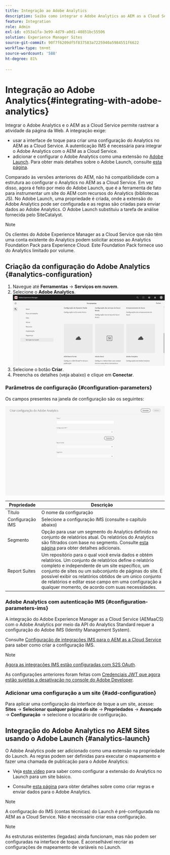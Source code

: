 ```yaml
---
title: Integração ao Adobe Analytics
description: Saiba como integrar o Adobe Analytics ao AEM as a Cloud Service usando a interface do usuário de toque e o Adobe Launch.
feature: Integration
role: Admin
exl-id: e353a1fa-3e99-4d79-a0d1-40851bc55506
solution: Experience Manager Sites
source-git-commit: 90f7f6209df5f837583a7225940a5984551f6622
workflow-type: tm+mt
source-wordcount: '588'
ht-degree: 81%

---
```


# Integração ao Adobe Analytics{#integrating-with-adobe-analytics}

Integrar o Adobe Analytics e o AEM as a Cloud Service permite rastrear a atividade da página da Web. A integração exige:

* usar a interface de toque para criar uma configuração do Analytics no AEM as a Cloud Service. A autenticação IMS é necessária para integrar o Adobe Analytics com o AEM as a Cloud Service.
* adicionar e configurar o Adobe Analytics como uma extensão no [Adobe Launch](#analytics-launch). Para obter mais detalhes sobre o Adobe Launch, consulte [esta página](https://experienceleague.adobe.com/docs/experience-platform/tags/get-started/quick-start.html?lang=pt_BR).

Comparado às versões anteriores do AEM, não há compatibilidade com a estrutura ao configurar o Analytics no AEM as a Cloud Service. Em vez disso, agora é feito por meio do Adobe Launch, que é a ferramenta de fato para instrumentar um site do AEM com recursos do Analytics (bibliotecas JS). No Adobe Launch, uma propriedade é criada, onde a extensão do Adobe Analytics pode ser configurada e as regras são criadas para enviar dados ao Adobe Analytics. O Adobe Launch substituiu a tarefa de análise fornecida pelo SiteCatalyst.

>[!NOTE]
>
>Os clientes do Adobe Experience Manager as a Cloud Service que não têm uma conta existente do Analytics podem solicitar acesso ao Analytics Foundation Pack para Experience Cloud. Este Foundation Pack fornece uso do Analytics limitado por volume.

## Criação da configuração do Adobe Analytics {#analytics-configuration}

1. Navegue até **Ferramentas** → **Serviços em nuvem**.
2. Selecione o **Adobe Analytics**.
   ![Janela Adobe Analytics](assets/analytics_screen2.png "Janela Adobe Analytics")
3. Selecione o botão **Criar**.
4. Preencha os detalhes (veja abaixo) e clique em **Conectar**.

### Parâmetros de configuração {#configuration-parameters}

Os campos presentes na janela de configuração são os seguintes:

![Parâmetros de configuração](assets/properties_field2.png "Parâmetros de configuração")

| Propriedade | Descrição |
|---|---|
| Título | O nome da configuração |
| Configuração IMS | Selecione a configuração IMS (consulte o capítulo abaixo) |
| Segmento | Opção para usar um segmento do Analytics definido no conjunto de relatórios atual. Os relatórios do Analytics são filtrados com base no segmento. Consulte [esta página](https://experienceleague.adobe.com/docs/analytics/components/segmentation/seg-overview.html?lang=pt_BR) para obter detalhes adicionais. |
| Report Suites | Um repositório para o qual você envia dados e obtém relatórios. Um conjunto de relatórios define o relatório completo e independente de um site específico, um conjunto de sites ou um subconjunto de páginas do site. É possível exibir os relatórios obtidos de um único conjunto de relatórios e editar esse campo em uma configuração a qualquer momento, de acordo com suas necessidades. |

### Adobe Analytics com autenticação IMS {#configuration-parameters-ims}

A integração do Adobe Experience Manager as a Cloud Service (AEMaaCS) com o Adobe Analytics por meio da API do Analytics Standard requer a configuração do Adobe IMS (Identity Management System).

Consulte [Configuração de integrações IMS para o AEM as a Cloud Service](/help/security/setting-up-ims-integrations-for-aem-as-a-cloud-service.md) para saber como criar a configuração IMS.

>[!NOTE]
>
>[Agora as integrações IMS estão configuradas com S2S OAuth](/help/security/setting-up-ims-integrations-for-aem-as-a-cloud-service.md).
>
>As configurações anteriores foram feitas com [Credenciais JWT que agora estão sujeitas a desativação no console do Adobe Developer](/help/security/jwt-credentials-deprecation-in-adobe-developer-console.md).

### Adicionar uma configuração a um site {#add-configuration}

Para aplicar uma configuração da interface de toque a um site, acesse: **Sites** → **Selecionar qualquer página do site** → **Propriedades** → **Avançado** → **Configuração** → selecione o locatário de configuração.

## Integração do Adobe Analytics no AEM Sites usando o Adobe Launch {#analytics-launch}

O Adobe Analytics pode ser adicionado como uma extensão na propriedade do Launch. As regras podem ser definidas para executar o mapeamento e fazer uma chamada de publicação para o Adobe Analytics:

* Veja [este vídeo](https://experienceleague.adobe.com/docs/analytics-learn/tutorials/implementation/via-adobe-launch/basic-configuration-of-the-analytics-launch-extension.html?lang=pt_BR) para saber como configurar a extensão do Analytics no Launch para um site básico.

* Consulte [esta página](https://experienceleague.adobe.com/docs/core-services-learn/implementing-in-websites-with-launch/implement-solutions/analytics.html?lang=pt_BR) para obter detalhes sobre como criar regras e enviar dados para o Adobe Analytics.

>[!NOTE]
>
>A configuração do IMS (contas técnicas) do Launch é pré-configurada no AEM as a Cloud Service. Não é necessário criar essa configuração.

>[!NOTE]
>
>As estruturas existentes (legadas) ainda funcionam, mas não podem ser configuradas na interface de toque. É aconselhável recriar as configurações de mapeamento de variáveis no Launch.
